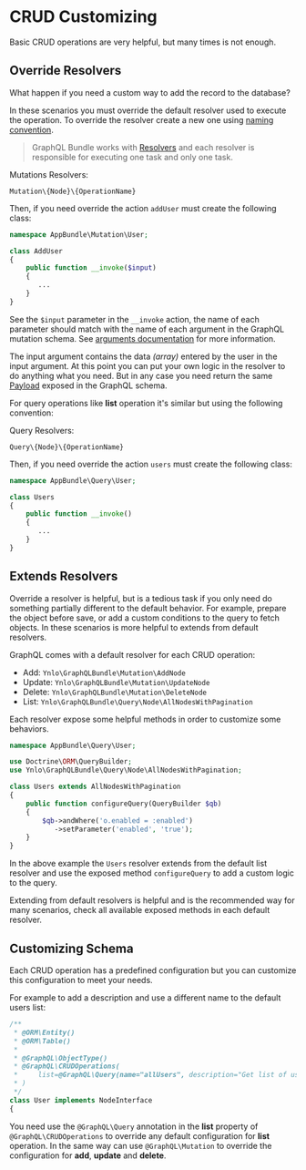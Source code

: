# CRUD Customizing

Basic CRUD operations are very helpful, but many times is not enough.

## Override Resolvers

What happen if you need a custom way to add the record to the database?

In these scenarios you must override the default resolver used to execute the operation.
To override the resolver create a new one using [naming convention](naming-conventions.md).

> GraphQL Bundle works with [Resolvers](resolvers.md) and each resolver 
is responsible for executing one task and only one task.

Mutations Resolvers:
 
 `Mutation\{Node}\{OperationName}`
 
Then, if you need override the action `addUser` must create the following class:

````php
namespace AppBundle\Mutation\User;

class AddUser
{
    public function __invoke($input)
    {
       ...
    }
}
````

See the `$input` parameter in the `__invoke` action, 
the name of each parameter should match with the name of 
each argument in the GraphQL mutation schema. See [arguments documentation](arguments.md) for more information.

The input argument contains the data *(array)* entered by the user in the input argument. 
At this point you can put your own logic in the resolver to do anything what you need. 
But in any case you need return the same [Payload](mutations-payload.md) exposed in the GraphQL schema.

For query operations like **list** operation it's similar but using the following convention:

Query Resolvers:
 
 `Query\{Node}\{OperationName}`
 
Then, if you need override the action `users` must create the following class:

````php
namespace AppBundle\Query\User;

class Users
{
    public function __invoke()
    {
       ...
    }
}
````

## Extends Resolvers

Override a resolver is helpful, but is a tedious task 
if you only need do something partially different to the default behavior. 
For example, prepare the object before save, or add a custom conditions to the query to fetch objects. 
In these scenarios is more helpful to extends from default resolvers.

GraphQL comes with a default resolver for each CRUD operation:

- Add: `Ynlo\GraphQLBundle\Mutation\AddNode`
- Update: `Ynlo\GraphQLBundle\Mutation\UpdateNode`
- Delete: `Ynlo\GraphQLBundle\Mutation\DeleteNode`
- List: `Ynlo\GraphQLBundle\Query\Node\AllNodesWithPagination`

Each resolver expose some helpful methods in order to customize some behaviors.

````php
namespace AppBundle\Query\User;

use Doctrine\ORM\QueryBuilder;
use Ynlo\GraphQLBundle\Query\Node\AllNodesWithPagination;

class Users extends AllNodesWithPagination
{
    public function configureQuery(QueryBuilder $qb)
    {
        $qb->andWhere('o.enabled = :enabled')
           ->setParameter('enabled', 'true');
    }
}
````
In the above example the `Users` resolver extends from the 
default list resolver and use the exposed method `configureQuery` to add a custom logic to the query.

Extending from default resolvers is helpful and is the recommended way for many scenarios, 
check all available exposed methods in each default resolver.

## Customizing Schema

Each CRUD operation has a predefined 
configuration but you can customize this configuration to meet your needs.

For example to add a description and use a different name to the default users list:

````php
/**
 * @ORM\Entity()
 * @ORM\Table()
 *
 * @GraphQL\ObjectType()
 * @GraphQL\CRUDOperations(
 *     list=@GraphQL\Query(name="allUsers", description="Get list of users")
 * )
 */
class User implements NodeInterface
{
````

You need use the `@GraphQL\Query` annotation in the 
**list** property of `@GraphQL\CRUDOperations` to override any default configuration for **list** operation. 
In the same way can use `@GraphQL\Mutation` to override the configuration for **add**, **update** and **delete**.